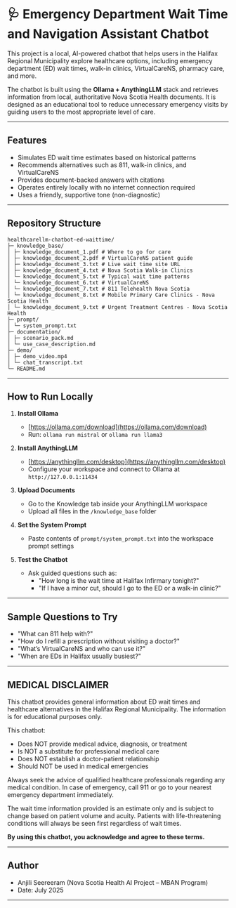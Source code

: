 # 🩺 Emergency Department Wait Time and Navigation Assistant Chatbot

This project is a local, AI-powered chatbot that helps users in the Halifax Regional Municipality explore healthcare options, including emergency department (ED) wait times, walk-in clinics, VirtualCareNS, pharmacy care, and more.

The chatbot is built using the **Ollama + AnythingLLM** stack and retrieves information from local, authoritative Nova Scotia Health documents. It is designed as an educational tool to reduce unnecessary emergency visits by guiding users to the most appropriate level of care.

---

## Features

- Simulates ED wait time estimates based on historical patterns
- Recommends alternatives such as 811, walk-in clinics, and VirtualCareNS
- Provides document-backed answers with citations
- Operates entirely locally with no internet connection required
- Uses a friendly, supportive tone (non-diagnostic)

---

## Repository Structure
```text
healthcarellm-chatbot-ed-waittime/
├─ knowledge_base/
│ ├─ knowledge_document_1.pdf # Where to go for care
│ ├─ knowledge_document_2.pdf # VirtualCareNS patient guide
│ ├─ knowledge_document_3.txt # Live wait time site URL
│ ├─ knowledge_document_4.txt # Nova Scotia Walk-in Clinics
│ └─ knowledge_document_5.txt # Typical wait time patterns
│ └─ knowledge_document_6.txt # VirtualCareNS
│ └─ knowledge_document_7.txt # 811 Telehealth Nova Scotia
│ └─ knowledge_document_8.txt # Mobile Primary Care Clinics - Nova Scotia Health
│ └─ knowledge_document_9.txt # Urgent Treatment Centres - Nova Scotia Health
├─ prompt/
│ └─ system_prompt.txt
├─ documentation/
│ ├─ scenario_pack.md
│ └─ use_case_description.md
├─ demo/
│ ├─ demo_video.mp4
│ └─ chat_transcript.txt
└─ README.md
```

---

## How to Run Locally

1. **Install Ollama**
   - [https://ollama.com/download](https://ollama.com/download)
   - Run: `ollama run mistral` or `ollama run llama3`

2. **Install AnythingLLM**
   - [https://anythingllm.com/desktop](https://anythingllm.com/desktop)
   - Configure your workspace and connect to Ollama at `http://127.0.0.1:11434`

3. **Upload Documents**
   - Go to the Knowledge tab inside your AnythingLLM workspace
   - Upload all files in the `/knowledge_base` folder

4. **Set the System Prompt**
   - Paste contents of `prompt/system_prompt.txt` into the workspace prompt settings

5. **Test the Chatbot**
   - Ask guided questions such as:
     - "How long is the wait time at Halifax Infirmary tonight?"
     - "If I have a minor cut, should I go to the ED or a walk-in clinic?"

---

## Sample Questions to Try

- "What can 811 help with?"
- "How do I refill a prescription without visiting a doctor?"
- "What’s VirtualCareNS and who can use it?"
- "When are EDs in Halifax usually busiest?"

---

## MEDICAL DISCLAIMER

This chatbot provides general information about ED wait times and healthcare alternatives in the Halifax Regional Municipality. The information is for educational purposes only.

This chatbot:
- Does NOT provide medical advice, diagnosis, or treatment  
- Is NOT a substitute for professional medical care  
- Does NOT establish a doctor-patient relationship  
- Should NOT be used in medical emergencies  

Always seek the advice of qualified healthcare professionals regarding any medical condition. In case of emergency, call 911 or go to your nearest emergency department immediately.

The wait time information provided is an estimate only and is subject to change based on patient volume and acuity. Patients with life-threatening conditions will always be seen first regardless of wait times.

**By using this chatbot, you acknowledge and agree to these terms.**

---

## Author

- Anjili Seereeram (Nova Scotia Health AI Project – MBAN Program)
- Date: July 2025

---
